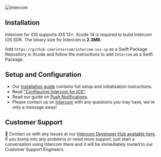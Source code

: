 ![Intercom](https://user-images.githubusercontent.com/6392766/92717163-af7b0200-f357-11ea-9dc3-6f86d0c21d96.png)

## Installation

Intercom for iOS supports iOS 13+. 
Xcode 14 is required to build Intercom iOS SDK.
The binary size for Intercom is **2.3MB**.

Add `https://github.com/intercom/intercom-ios-sp` as a Swift Package Repository in Xcode and follow the instructions to add `Intercom` as a Swift Package.

## Setup and Configuration

* Our [installation guide](https://developers.intercom.com/docs/ios-installation) contains full setup and initialisation instructions.
* Read ["Configuring Intercom for iOS"](https://developers.intercom.com/docs/ios-configuration).
* Read our guide on [Push Notifications](https://developers.intercom.com/docs/ios-push-notifications).
*  Please contact us on [Intercom](https://intercom.io) with any questions you may have, we're only a message away!

## Customer Support

👋  Contact us with any issues at our [Intercom Developer Hub available here](https://developers.intercom.com/docs/intercom-mobile-installation?utm_source=github&utm_campaign=ios-help). If you bump into any problems or need more support, just start a conversation using Intercom there and it will be immediately routed to our Customer Support Engineers.
